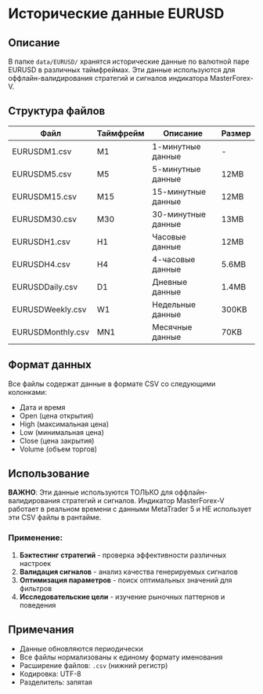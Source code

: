 # Исторические данные EURUSD

## Описание

В папке `data/EURUSD/` хранятся исторические данные по валютной паре EURUSD в различных таймфреймах. Эти данные используются для оффлайн-валидирования стратегий и сигналов индикатора MasterForex-V.

## Структура файлов

| Файл | Таймфрейм | Описание | Размер |
|------|-----------|----------|--------|
| EURUSDM1.csv | M1 | 1-минутные данные | - |
| EURUSDM5.csv | M5 | 5-минутные данные | 12MB |
| EURUSDM15.csv | M15 | 15-минутные данные | 12MB |
| EURUSDM30.csv | M30 | 30-минутные данные | 13MB |
| EURUSDH1.csv | H1 | Часовые данные | 12MB |
| EURUSDH4.csv | H4 | 4-часовые данные | 5.6MB |
| EURUSDDaily.csv | D1 | Дневные данные | 1.4MB |
| EURUSDWeekly.csv | W1 | Недельные данные | 300KB |
| EURUSDMonthly.csv | MN1 | Месячные данные | 70KB |

## Формат данных

Все файлы содержат данные в формате CSV со следующими колонками:
- Дата и время
- Open (цена открытия)
- High (максимальная цена)
- Low (минимальная цена)
- Close (цена закрытия)
- Volume (объем торгов)

## Использование

**ВАЖНО**: Эти данные используются ТОЛЬКО для оффлайн-валидирования стратегий и сигналов. Индикатор MasterForex-V работает в реальном времени с данными MetaTrader 5 и НЕ использует эти CSV файлы в рантайме.

### Применение:
1. **Бэктестинг стратегий** - проверка эффективности различных настроек
2. **Валидация сигналов** - анализ качества генерируемых сигналов
3. **Оптимизация параметров** - поиск оптимальных значений для фильтров
4. **Исследовательские цели** - изучение рыночных паттернов и поведения

## Примечания

- Данные обновляются периодически
- Все файлы нормализованы к единому формату именования
- Расширение файлов: `.csv` (нижний регистр)
- Кодировка: UTF-8
- Разделитель: запятая
